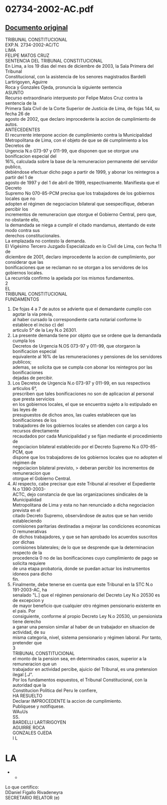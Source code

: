 
02734-2002-AC.pdf
=================
  
[Documento original](https://tc.gob.pe/jurisprudencia/2004/02734-2002-AC.pdf)  
---  
TRIBUNAL CONSTITUCIONAL  
EXP.N. 2734-2002-AC/TC  
LIMA  
FELIPE MATOS CRUZ  
SENTENCIA DEL TRIBUNAL CONSTITUCIONAL  
En Lima, a los 19 dias del mes de diciembre de 2003, la Sala Primera del Tribunal  
Constitucional, con la asistencia de los senores magistrados Bardelli Lartirigoyen, Aguirre  
Roca y Gonzales Ojeda, pronuncia la siguiente sentencia  
ASUNTO  
Recurso extraordinario interpuesto por Felipe Matos Cruz contra la sentencia de la  
Primera Sala Civil de la Corte Superior de Justicia de Lima, de fojas 144, su fecha 26 de  
agosto de 2002, que declaro improcedente la accion de cumplimiento de autos.  
ANTECEDENTES  
El recurrente interpone accion de cumplimiento contra la Municipalidad  
Metropolitana de Lima, con el objeto de que se dé cumplimiento a los Decretos de  
Urgencia N.o 073-97 y 011-99, que disponen que se otorgue una bonificacion especial del  
16%, calculada sobre la base de la remuneracion permanente del servidor publico,  
debiéndose efectuar dicho pago a partir de 1999, y abonar los reintegros a partir del 1 de  
agosto de 1997 y del 1 de abril de 1999, respectivamente. Manifiesta que el Decreto  
Supremo No 070-85-PCM precisa que los trabajadores de los gobiernos locales que no  
adopten el régimen de negociacion bilateral que seespecifique, deberan percibir los  
incrementos de remuneracion que otorgue el Gobierno Central, pero que, no obstante ello,  
la demandada se niega a cumplir el citado mandamus, atentando de este modo contra sus  
derechos constitucionales.  
La emplazada no contesto la demanda.  
El Vigésimo Tercero Juzgado Especializado en lo Civil de Lima, con fecha 11 de  
diciembre de 2001, declaro improcedente la accion de cumplimiento, por considerar que las  
bonificaciones que se reclaman no se otorgan a los servidores de los gobiernos locales.  
La recurrida confirmo la apelada por los mismos fundamentos.  
2  
EL  
TRIBUNAL CONSTITUCIONAL  
FUNDAMENTOS  
1. De fojas 4 a 7 de autos se advierte que el demandante cumplio con agotar la via previa,  
al haber cursado la correspondiente carta notarial conforme lo establece el inciso c) del  
articulo 5° de la Ley N.o 26301.  
2. La presente demanda tiene por objeto que se ordene que la demandada cumpla los  
Decretos de Urgencia N.OS 073-97 y 011-99, que otorgaron la bonificacion especial  
equivalente al 16% de las remuneraciones y pensiones de los servidores publicos;  
ademas, se solicita que se cumpla con abonar los reintegros por las bonificaciones  
dejadas de percibir.  
3. Los Decretos de Urgencia N.o 073-97 y 011-99, en sus respectivos articulos 6°,  
prescriben que tales bonificaciones no son de aplicacion al personal que presta servicios  
en los gobiernos locales, el que se encuentra sujeto a lo estipulado en las leyes de  
presupuestos de dichos anos, las cuales establecen que las bonificaciones de los  
trabajadores de los gobiernos locales se atienden con cargo a los recursos directamente  
recaudados por cada Municipalidad y se fijan mediante el procedimiento de  
negociacion bilateral establecido por el Decreto Supremo N.o 070-85-PCM, que  
dispone que los trabajadores de los gobiernos locales que no adopten el régimen de  
negociacion bilateral previsto, > deberan percibir los incrementos de remuneracion que  
otorgue el Gobierno Central.  
4. Al respecto, cabe precisar que este Tribunal al resolver el Expediente N.o 1390-2003-  
ACTC, dejo constancia de que las organizaciones sindicales de la Municipalidad  
Metropolitana de Lima y esta no han renunciado a dicha negociacion prevista en el  
citado Decreto Supremo, observândose de autos que se han venido estableciendo  
comisiones paritarias destinadas a mejorar las condiciones economicas O remunerativas  
de dichos trabajadores, y que se han aprobado los acuerdos suscritos por dichas  
comisiones bilaterales; de lo que se desprende que la determinacion respecto de la  
procedencia 0 no de las bonificaciones cuyo cumplimiento de pago se solicita requiere  
de una etapa probatoria, donde se puedan actuar los instrumentos idoneos para dicho  
fin.  
5. Finalmente, debe tenerse en cuenta que este Tribunal en la STC N.o 191-2003-AC, ha  
senalado "L.] que el régimen pensionario del Decreto Ley N.o 20530 es de excepcion y  
de mayor beneficio que cualquier otro régimen pensionario existente en el pais. Por  
consiguiente, conforme al propio Decreto Ley N.o 20530, un pensionista tiene derecho  
a ganar una pension similar al haber de un trabajador en situacion de actividad, de su  
misma categoria, nivel, sistema pensionario y régimen laboral. Por tanto, pretender que  
3  
TRIBUNAL CONSTITUCIONAL  
el monto de la pension sea, en determinados casos, superior a la remuneracion que un  
trabajador en actividad percibe, ajuicio del Tribunal, es una pretension ilegal [.J".  
Por los fundamentos expuestos, el Tribunal Constitucional, con la autoridad que la  
Constitucion Politica del Peru le confiere,  
HA RESUELTO  
Declarar IMPROCEDENTE la accion de cumplimiento.  
Publiquese y notifiquese.  
WAuUs  
SS.  
BARDELLI LARTIRIGOYEN  
AGUIRRE ROCA  
GONZALES OJEDA  
I L  
# LA  
- -  
Lo que certifico:  
DDaniel Figallo Rivadeneyra  
SECRETARIO RELATOR (e)